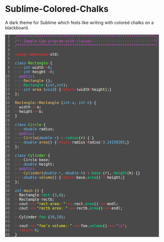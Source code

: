 # Sublime-Colored-Chalks
A dark theme for Sublime which feels like writing with colored chalks on a blackboard. 

![Screenshot](sample_cpp.png)
